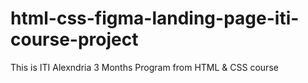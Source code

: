 # html-css-figma-landing-page-iti-course-project
 This is ITI Alexndria 3 Months Program from HTML & CSS course 
